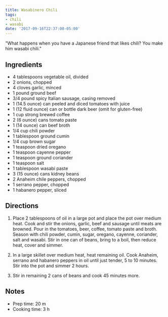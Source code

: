 ```yaml
---
title: Wasabinero Chili
tags:
- chili
- wasabi
date: '2017-09-16T22:37:00-05:00'
---
```

"What happens when you have a Japanese friend that likes chili? You make him wasabi chili."

## Ingredients

* 4 tablespoons vegetable oil, divided
* 2 onions, chopped
* 4 cloves garlic, minced
* 1 pound ground beef
* 3/4 pound spicy Italian sausage, casing removed
* 1 (14.5 ounce) can peeled and diced tomatoes with juice
* 1 (12 fluid ounce) can or bottle dark beer (omit for gluten-free)
* 1 cup strong brewed coffee
* 2 (6 ounce) cans tomato paste
* 1 (14 ounce) can beef broth
* 1/4 cup chili powder
* 1 tablespoon ground cumin
* 1/4 cup brown sugar
* 1 teaspoon dried oregano
* 1 teaspoon cayenne pepper
* 1 teaspoon ground coriander
* 1 teaspoon salt
* 1 tablespoon wasabi paste
* 3 (15 ounce) cans kidney beans
* 2 Anaheim chile peppers, chopped
* 1 serrano pepper, chopped
* 1 habanero pepper, sliced

## Directions

1. Place 2 tablespoons of oil in a large pot and place the pot over
   medium heat. Cook and stir the onions, garlic, beef and sausage
   until meats are browned. Pour in the tomatoes, beer, coffee, tomato
   paste and broth. Season with chili powder, cumin, sugar, oregano,
   cayenne, coriander, salt and wasabi. Stir in one can of beans,
   bring to a boil, then reduce heat, cover and simmer.

2. In a large skillet over medium heat, heat remaining oil. Cook
   Anaheim, serrano and habanero peppers in oil until just tender, 5
   to 10 minutes. Stir into the pot and simmer 2 hours.

3. Stir in remaining 2 cans of beans and cook 45 minutes more.


## Notes

* Prep time: 20 m
* Cooking time: 3 h
